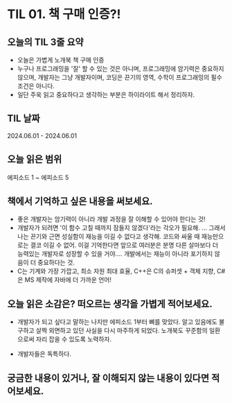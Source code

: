 # TIL 01. 책 구매 인증?!

## 오늘의 TIL 3줄 요약

- 오늘은 가볍게 노개북 책 구매 인증
- 누구나 프로그래밍을 '잘' 할 수 있는 것은 아니며, 프로그래밍에 암기력은 중요하지 않으며, 개발자는 그냥 개발자이며, 코딩은 끈기의 영역, 수학이 프로그래밍의 필수 조건은 아니다.
- 일단 주욱 읽고 중요하다고 생각하는 부분은 하이라이트 해서 정리하자.

## TIL 날짜

2024.06.01 - 2024.06.01

## 오늘 읽은 범위

에피소드 1 ~ 에피소드 5

## 책에서 기억하고 싶은 내용을 써보세요.

- 좋은 개발자는 암기력이 아니라 개발 과정을 잘 이해할 수 있어야 한다는 것!
- 개발자가 되려면 '이 함수 고칠 때까지 잠들지 않겠다'라는 각오가 필요해. ... 그래서 나는 끈기와 근면 성실함이 재능을 이길 수 없다고 생각해. 코드와 싸울 때 재능만으로는 결코 이길 수 없어. 이걸 기억한다면 앞으로 여러분은 분명 다른 살마보다 더 능력있는 개발자로 성장할 수 있을 거야.... 개발에서는 재능이 아니라 포기하지 않음이 더 중요하다는 것.
- C는 기계와 가장 가깝고, 최소 자원 최대 효율, C++은 C의 슈퍼셋 + 객체 지향, C#은 MS 제작에 자바에 더 가까운 언어!

## 오늘 읽은 소감은? 떠오르는 생각을 가볍게 적어보세요.

- 개발자가 되고 싶다고 말하는 나지만 에피소드 1부터 뼈를 맞았다. 알고 있음에도 불구하고 살짝 외면하고 있던 사실을 다시 마주하게 되었다. 노개북도 꾸준함의 일환으로써 자리 잡을 수 있도록 노력하자.

- 개발자들은 독특하다.

## 궁금한 내용이 있거나, 잘 이해되지 않는 내용이 있다면 적어보세요.
